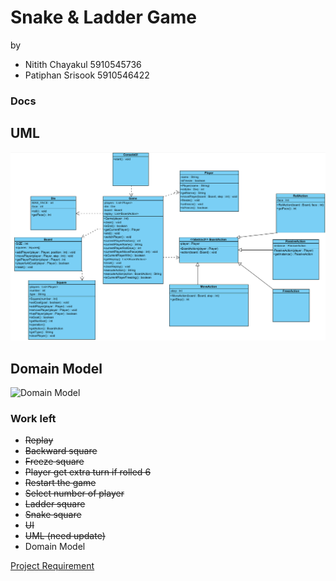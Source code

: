 # Snake & Ladder Game
by 
* Nitith Chayakul 5910545736
* Patiphan Srisook 5910546422

### Docs

## UML
![UML](./docs/snake_uml.png)

## Domain Model
![Domain Model](./docs/snake_domain,png)

### Work left
* ~~Replay~~
* ~~Backward square~~
* ~~Freeze square~~
* ~~Player get extra turn if rolled 6~~
* ~~Restart the game~~
* ~~Select number of player~~
* ~~Ladder square~~
* ~~Snake square~~
* ~~UI~~
* ~~UML (need update)~~
* Domain Model

[Project Requirement](https://github.com/KeeUka/SSD_2018_Final)
